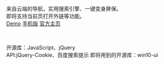 来自云端的导航，实用搜索引擎、一键变身屏保。<br>
即将支持当前页打开外链等功能。<br>
<a href="http://sherryme.github.io/Desk/">Demo</a>
<a href="http://blog.cool.st/h4-" target="_blank">手机版</a>
<a href="http://www.sherry.cf/desk">官方主页</a>

<br>

开源库：JavaScript、jQuery<br>
API:jQuery-Cookie、百度搜索提示
即将用到的开源库：win10-ui
